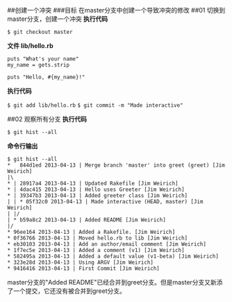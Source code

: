 ##创建一个冲突
###目标
在master分支中创建一个导致冲突的修改
##01 切换到master分支，创建一个冲突
**执行代码**

`$ git checkout master`

**文件 lib/hello.rb**

	puts "What's your name"
	my_name = gets.strip

	puts "Hello, #{my_name}!"
**执行代码**

`$ git add lib/hello.rb`
`$ git commit -m "Made interactive"`

##02 观察所有分支
**执行代码**

`$ git hist --all`

**命令行输出**

	$ git hist --all
	*   844d1ed 2013-04-13 | Merge branch 'master' into greet (greet) [Jim Weirich]
	|\  
	* | 28917a4 2013-04-13 | Updated Rakefile [Jim Weirich]
	* | 4dac415 2013-04-13 | Hello uses Greeter [Jim Weirich]
	* | 39347b3 2013-04-13 | Added greeter class [Jim Weirich]
	| | * 05f32c0 2013-04-13 | Made interactive (HEAD, master) [Jim Weirich]
	| |/  
	| * b59a8c2 2013-04-13 | Added README [Jim Weirich]
	|/  
	* 96ee164 2013-04-13 | Added a Rakefile. [Jim Weirich]
	* 0f36766 2013-04-13 | Moved hello.rb to lib [Jim Weirich]
	* eb30103 2013-04-13 | Add an author/email comment [Jim Weirich]
	* 1f7ec5e 2013-04-13 | Added a comment (v1) [Jim Weirich]
	* 582495a 2013-04-13 | Added a default value (v1-beta) [Jim Weirich]
	* 323e28d 2013-04-13 | Using ARGV [Jim Weirich]
	* 9416416 2013-04-13 | First Commit [Jim Weirich]

master分支的"Added README"已经合并到greet分支。但是master分支又新添了一个提交，它还没有被合并到greet分支。

